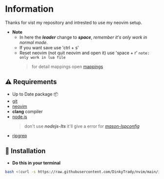 # Information

Thanks for vist my repository and intrested to use my neovim setup.

- **Note**
  - In here the **_leader_** change to **_space_**, _remember it's only work in normal mode_.
  - If you want save use 'ctrl + s'
  - Reset neovim (not quit neovim and open it) use 'space + r' `note: only work in lua file`
    > for detail mappings open [mappings](https://github.com/DinkyTrady/nvim/blob/main/lua/core/mappings.lua)

## ⚠️ Requirements

- Up to Date package 📦
- [git](https://github.com/git-guides/install-git)
- [neovim](https://github.com/neovim/neovim/wiki/Installing-Neovim)
- **clang** compiler
- [node.js](https://github.com/nodejs/node)
  > don't use **_nodejs-lts_** it'll give a error for _[mason-lspconfig](https://github.com/williamboman/mason-lspconfig.nvim)_
- [ripgrep](https://github.com/BurntSushi/ripgrep)

## 🚀 Installation

- **Do this in your terminal**

```bash
bash <(curl -s https://raw.githubusercontent.com/DinkyTrady/nvim/main/install.sh)
```
